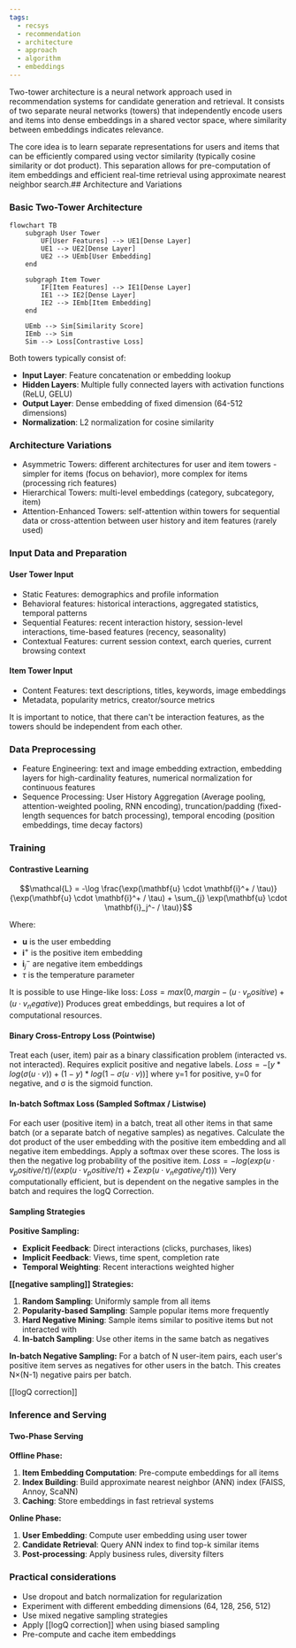 ```yaml
---
tags:
  - recsys
  - recommendation
  - architecture
  - approach
  - algorithm
  - embeddings
---
```

Two-tower architecture is a neural network approach used in recommendation systems for candidate generation and retrieval. It consists of two separate neural networks (towers) that independently encode users and items into dense embeddings in a shared vector space, where similarity between embeddings indicates relevance.

The core idea is to learn separate representations for users and items that can be efficiently compared using vector similarity (typically cosine similarity or dot product). This separation allows for pre-computation of item embeddings and efficient real-time retrieval using approximate nearest neighbor search.## Architecture and Variations

### Basic Two-Tower Architecture

```mermaid
flowchart TB
    subgraph User Tower
        UF[User Features] --> UE1[Dense Layer]
        UE1 --> UE2[Dense Layer]
        UE2 --> UEmb[User Embedding]
    end
    
    subgraph Item Tower
        IF[Item Features] --> IE1[Dense Layer]
        IE1 --> IE2[Dense Layer]
        IE2 --> IEmb[Item Embedding]
    end
    
    UEmb --> Sim[Similarity Score]
    IEmb --> Sim
    Sim --> Loss[Contrastive Loss]
```

Both towers typically consist of:

- **Input Layer**: Feature concatenation or embedding lookup
- **Hidden Layers**: Multiple fully connected layers with activation functions (ReLU, GELU)
- **Output Layer**: Dense embedding of fixed dimension (64-512 dimensions)
- **Normalization**: L2 normalization for cosine similarity

### Architecture Variations

* Asymmetric Towers: different architectures for user and item towers - simpler for items (focus on behavior), more complex for items (processing rich features)
* Hierarchical Towers: multi-level embeddings (category, subcategory, item)
* Attention-Enhanced Towers: self-attention within towers for sequential data or cross-attention between user history and item features (rarely used)

### Input Data and Preparation

#### User Tower Input

* Static Features: demographics and profile information
* Behavioral features: historical interactions, aggregated statistics, temporal patterns
* Sequential Features: recent interaction history, session-level interactions, time-based features (recency, seasonality)
* Contextual Features: current session context, earch queries, current browsing context

#### Item Tower Input

* Content Features: text descriptions, titles, keywords, image embeddings
* Metadata, popularity metrics, creator/source metrics

It is important to notice, that there can't be interaction features, as the towers should be independent from each other.

### Data Preprocessing

* Feature Engineering: text and image embedding extraction, embedding layers for high-cardinality features, numerical normalization for continuous features
* Sequence Processing: User History Aggregation (Average pooling, attention-weighted pooling, RNN encoding), truncation/padding (fixed-length sequences for batch processing), temporal encoding (position embeddings, time decay factors)

### Training

#### Contrastive Learning
$$\mathcal{L} = -\log \frac{\exp(\mathbf{u} \cdot \mathbf{i}^+ / \tau)}{\exp(\mathbf{u} \cdot \mathbf{i}^+ / \tau) + \sum_{j} \exp(\mathbf{u} \cdot \mathbf{i}_j^- / \tau)}$$

Where:

- $\mathbf{u}$ is the user embedding
- $\mathbf{i}^+$ is the positive item embedding
- $\mathbf{i}_j^-$ are negative item embeddings
- $\tau$ is the temperature parameter

It is possible to use Hinge-like loss: $Loss = max(0, margin - (u ⋅ v_positive) + (u ⋅ v_negative))$
Produces great embeddings, but requires a lot of computational resources.
#### Binary Cross-Entropy Loss (Pointwise)

Treat each (user, item) pair as a binary classification problem (interacted vs. not interacted). Requires explicit positive and negative labels.
$Loss = - [y * log(σ(u ⋅ v)) + (1 - y) * log(1 - σ(u ⋅ v))]$ where y=1 for positive, y=0 for negative, and σ is the sigmoid function.

#### In-batch Softmax Loss (Sampled Softmax / Listwise)
For each user (positive item) in a batch, treat all other items in that same batch (or a separate batch of negative samples) as negatives. Calculate the dot product of the user embedding with the positive item embedding and all negative item embeddings. Apply a softmax over these scores. The loss is then the negative log probability of the positive item.
$Loss = -log( exp(u ⋅ v_positive / τ) / (exp(u ⋅ v_positive / τ) + Σ exp(u ⋅ v_negative_j / τ)) )$
Very computationally efficient, but is dependent on the negative samples in the batch and requires the logQ Correction.
#### Sampling Strategies

**Positive Sampling:**

- **Explicit Feedback**: Direct interactions (clicks, purchases, likes)
- **Implicit Feedback**: Views, time spent, completion rate
- **Temporal Weighting**: Recent interactions weighted higher

**[[negative sampling]] Strategies:**

1. **Random Sampling**: Uniformly sample from all items
2. **Popularity-based Sampling**: Sample popular items more frequently
3. **Hard Negative Mining**: Sample items similar to positive items but not interacted with
4. **In-batch Sampling**: Use other items in the same batch as negatives

**In-batch Negative Sampling:** For a batch of N user-item pairs, each user's positive item serves as negatives for other users in the batch. This creates N×(N-1) negative pairs per batch.

[[logQ correction]]

### Inference and Serving

#### Two-Phase Serving

**Offline Phase:**

1. **Item Embedding Computation**: Pre-compute embeddings for all items
2. **Index Building**: Build approximate nearest neighbor (ANN) index (FAISS, Annoy, ScaNN)
3. **Caching**: Store embeddings in fast retrieval systems

**Online Phase:**

1. **User Embedding**: Compute user embedding using user tower
2. **Candidate Retrieval**: Query ANN index to find top-k similar items
3. **Post-processing**: Apply business rules, diversity filters

### Practical considerations
- Use dropout and batch normalization for regularization
- Experiment with different embedding dimensions (64, 128, 256, 512)
- Use mixed negative sampling strategies
- Apply [[logQ correction]] when using biased sampling
- Pre-compute and cache item embeddings
